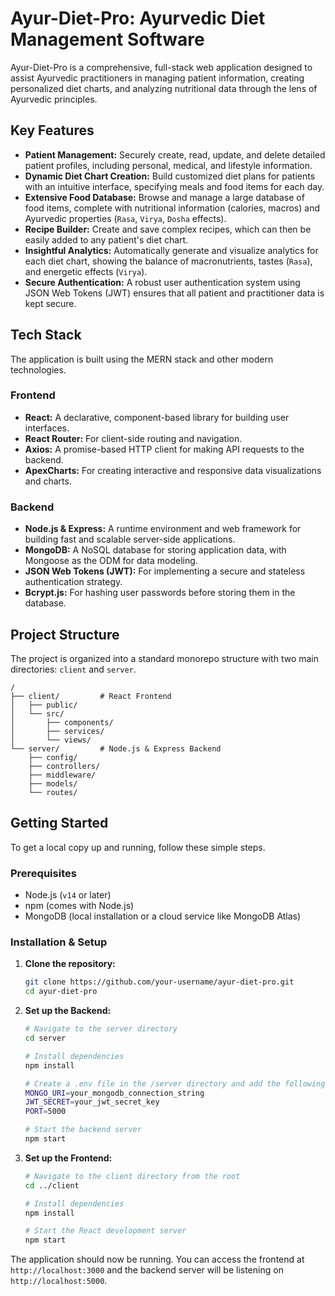 # Ayur-Diet-Pro: Ayurvedic Diet Management Software

Ayur-Diet-Pro is a comprehensive, full-stack web application designed to assist Ayurvedic practitioners in managing patient information, creating personalized diet charts, and analyzing nutritional data through the lens of Ayurvedic principles.

## Key Features

  * **Patient Management:** Securely create, read, update, and delete detailed patient profiles, including personal, medical, and lifestyle information.
  * **Dynamic Diet Chart Creation:** Build customized diet plans for patients with an intuitive interface, specifying meals and food items for each day.
  * **Extensive Food Database:** Browse and manage a large database of food items, complete with nutritional information (calories, macros) and Ayurvedic properties (`Rasa`, `Virya`, `Dosha` effects).
  * **Recipe Builder:** Create and save complex recipes, which can then be easily added to any patient's diet chart.
  * **Insightful Analytics:** Automatically generate and visualize analytics for each diet chart, showing the balance of macronutrients, tastes (`Rasa`), and energetic effects (`Virya`).
  * **Secure Authentication:** A robust user authentication system using JSON Web Tokens (JWT) ensures that all patient and practitioner data is kept secure.

## Tech Stack

The application is built using the MERN stack and other modern technologies.

### Frontend

  * **React:** A declarative, component-based library for building user interfaces.
  * **React Router:** For client-side routing and navigation.
  * **Axios:** A promise-based HTTP client for making API requests to the backend.
  * **ApexCharts:** For creating interactive and responsive data visualizations and charts.

### Backend

  * **Node.js & Express:** A runtime environment and web framework for building fast and scalable server-side applications.
  * **MongoDB:** A NoSQL database for storing application data, with Mongoose as the ODM for data modeling.
  * **JSON Web Tokens (JWT):** For implementing a secure and stateless authentication strategy.
  * **Bcrypt.js:** For hashing user passwords before storing them in the database.

## Project Structure

The project is organized into a standard monorepo structure with two main directories: `client` and `server`.

```
/
├── client/         # React Frontend
│   ├── public/
│   └── src/
│       ├── components/
│       ├── services/
│       └── views/
└── server/         # Node.js & Express Backend
    ├── config/
    ├── controllers/
    ├── middleware/
    ├── models/
    └── routes/
```

## Getting Started

To get a local copy up and running, follow these simple steps.

### Prerequisites

  * Node.js (`v14` or later)
  * npm (comes with Node.js)
  * MongoDB (local installation or a cloud service like MongoDB Atlas)

### Installation & Setup

1.  **Clone the repository:**

    ```sh
    git clone https://github.com/your-username/ayur-diet-pro.git
    cd ayur-diet-pro
    ```

2.  **Set up the Backend:**

    ```sh
    # Navigate to the server directory
    cd server

    # Install dependencies
    npm install

    # Create a .env file in the /server directory and add the following variables:
    MONGO_URI=your_mongodb_connection_string
    JWT_SECRET=your_jwt_secret_key
    PORT=5000

    # Start the backend server
    npm start
    ```

3.  **Set up the Frontend:**

    ```sh
    # Navigate to the client directory from the root
    cd ../client

    # Install dependencies
    npm install

    # Start the React development server
    npm start
    ```

The application should now be running. You can access the frontend at `http://localhost:3000` and the backend server will be listening on `http://localhost:5000`.